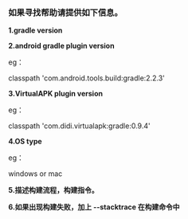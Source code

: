 ### 如果寻找帮助请提供如下信息。

**1.gradle version**

**2.android gradle plugin version**
  
eg：

  classpath 'com.android.tools.build:gradle:2.2.3'

**3.VirtualAPK plugin version**
  
eg：

  classpath 'com.didi.virtualapk:gradle:0.9.4'

**4.OS type**

eg：  
  
windows or mac

**5.描述构建流程，构建指令。**

**6.如果出现构建失败，加上 --stacktrace 在构建命令中**
